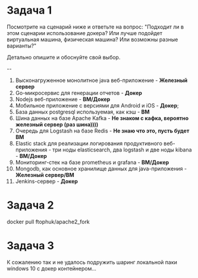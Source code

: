 # Задача 1
Посмотрите на сценарий ниже и ответьте на вопрос: "Подходит ли в этом сценарии использование докера? Или лучше подойдет виртуальная машина, физическая машина? Или возможны разные варианты?"

Детально опишите и обоснуйте свой выбор.

--

1. Высконагруженное монолитное java веб-приложение - **Железный сервер**
2. Go-микросервис для генерации отчетов - **Докер**
3. Nodejs веб-приложение - **ВМ/Докер**
4. Мобильное приложение c версиями для Android и iOS - **Докер**;
5. База данных postgresql используемая, как кэш - **ВМ**
6. Шина данных на базе Apache Kafka - **Не знаком с кафка, вероятно железный сервер (раз шина))))**
7. Очередь для Logstash на базе Redis - **Не знаю что это, пусть будет ВМ**
8. Elastic stack для реализации логирования продуктивного веб-приложения - три ноды elasticsearch, два logstash и две ноды kibana - **ВМ/Докер**
9. Мониторинг-стек на базе prometheus и grafana - **ВМ/Докер**
10. Mongodb, как основное хранилище данных для java-приложения - **Железный сервер/ВМ** 
11. Jenkins-сервер - **Докер**

# Задача 2

docker pull ftophuk/apache2_fork

# Задача 3

К сожалению так и не удалось подружить шаринг локальной паки windows 10 с докер контейнером...
